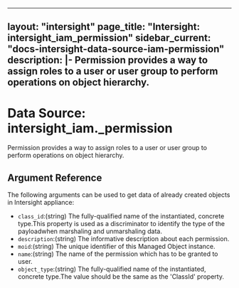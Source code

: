 
---
layout: "intersight"
page_title: "Intersight: intersight_iam_permission"
sidebar_current: "docs-intersight-data-source-iam-permission"
description: |-
Permission provides a way to assign roles to a user or user group to perform operations on object hierarchy.
---

# Data Source: intersight_iam._permission
Permission provides a way to assign roles to a user or user group to perform operations on object hierarchy.
## Argument Reference
The following arguments can be used to get data of already created objects in Intersight appliance:
* `class_id`:(string) The fully-qualified name of the instantiated, concrete type.This property is used as a discriminator to identify the type of the payloadwhen marshaling and unmarshaling data. 
* `description`:(string) The informative description about each permission. 
* `moid`:(string) The unique identifier of this Managed Object instance. 
* `name`:(string) The name of the permission which has to be granted to user. 
* `object_type`:(string) The fully-qualified name of the instantiated, concrete type.The value should be the same as the 'ClassId' property. 
